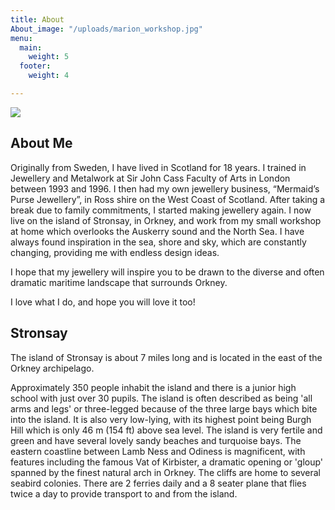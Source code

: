 ```yaml
---
title: About
About_image: "/uploads/marion_workshop.jpg"
menu:
  main:
    weight: 5
  footer:
    weight: 4

---
```

![](/uploads/marion_workshop.jpg)

## About Me

Originally from Sweden, I have lived in Scotland for 18 years.  I trained in Jewellery and Metalwork at Sir John Cass Faculty of Arts in London between 1993 and 1996. I then had my own jewellery business, “Mermaid’s Purse Jewellery”, in Ross shire on the West Coast of Scotland. After taking a break due to family commitments, I started making jewellery again.  I now live on the island of Stronsay, in Orkney, and work from my small workshop at home which overlooks the Auskerry sound and the North Sea. I have always found inspiration in the sea, shore and sky, which are constantly changing, providing me with endless design ideas.

I hope that my jewellery will inspire you to be drawn to the diverse and often dramatic maritime landscape that surrounds Orkney.

I love what I do, and hope you will love it too!

## Stronsay

The island of Stronsay is about 7 miles long and is located in the east of the Orkney archipelago.

Approximately 350 people inhabit the island and there is a junior high school with just over 30 pupils. The island is often described as being 'all arms and legs' or three-legged because of the three large bays which bite into the island. It is also very low-lying, with its highest point being Burgh Hill which is only 46 m (154 ft) above sea level. The island is very fertile and green and have several lovely sandy beaches and turquoise bays. The eastern coastline between Lamb Ness and Odiness is magnificent, with features including the famous Vat of Kirbister, a dramatic opening or 'gloup' spanned by the finest natural arch in Orkney. The cliffs are home to several seabird colonies. There are 2 ferries daily and a 8 seater plane that flies twice a day to provide transport to and from the island.